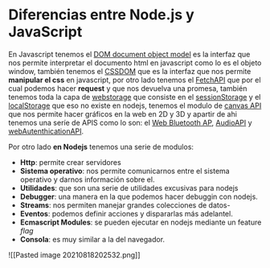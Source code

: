 # Diferencias entre Node.js y JavaScript

En Javascript tenemos el [DOM document object model](https://github.com/JasanHdz/backendnodejs/blob/master/notes) es la interfaz que nos permite interpretar el documento html en javascript como lo es el objeto window, también tenemos el [CSSDOM](https://github.com/JasanHdz/backendnodejs/blob/master/notes) que es la interfaz que nos permite **manipular el css** en javascript, por otro lado tenemos el [FetchAPI](https://developer.mozilla.org/es/docs/Web/API/Fetch_API) que por el cual podemos hacer **request** y que nos devuelva una promesa, también tenemos toda la capa de [webstorage](https://www.w3schools.com/html/html5_webstorage.asp) que consiste en el [sessionStorage](https://developer.mozilla.org/es/docs/Web/API/Window/sessionStorage) y el [localStorage](https://developer.mozilla.org/es/docs/Web/API/Window/localStorage) que eso no existe en nodejs, tenemos el modulo de [canvas API](https://developer.mozilla.org/es/docs/Web/HTML/Canvas) que nos permite hacer gráficos en la web en 2D y 3D y apartir de ahi tenemos una seríe de APIS como lo son: el [Web Bluetooth AP](https://developer.mozilla.org/en-US/docs/Web/API/Web_Bluetooth_API), [AudioAPI](https://developer.mozilla.org/es/docs/Web_Audio_API) y [webAutenthicationAPI](https://developer.mozilla.org/en-US/docs/Web/API/Web_Authentication_API).

Por otro lado **en Nodejs** tenemos una serie de modulos:

-   **Http**: permite crear servidores
-   **Sistema operativo**: nos permite comunicarnos entre el sistema operativo y darnos información sobre el.
-   **Utilidades**: que son una serie de utilidades excusivas para nodejs
-   **Debugger**: una manera en la que podemos hacer debuggin con nodejs.
-   **Streams**: nos permiten manejar grandes colecciones de datos-
-   **Eventos**: podemos definir acciones y dispararlas más adelantel.
-   **Ecmascript Modules**: se pueden ejecutar en nodejs mediante un feature _flag_
-   **Consola**: es muy similar a la del navegador.

![[Pasted image 20210818202532.png]]